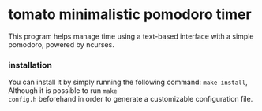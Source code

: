 
# tomato minimalistic pomodoro timer

This program helps manage time using a text-based interface with a simple pomodoro, powered by ncurses.

### installation 

You can install it by simply running the following command: <code>make install</code>, Although it is possible to
run <code>make config.h</code> beforehand in order to generate a customizable configuration file.

